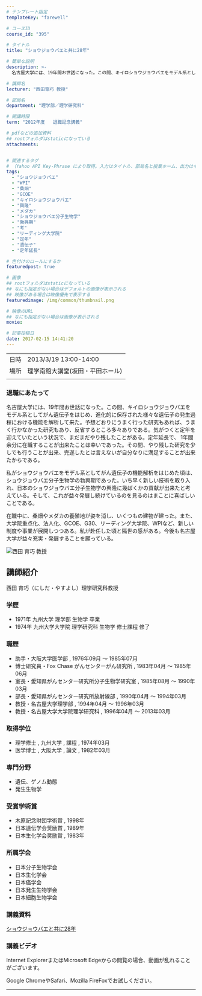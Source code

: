 ```yaml
---
# テンプレート指定
templateKey: "farewell"

# コースID
course_id: "395"

# タイトル
title: "ショウジョウバエと共に28年"

# 簡単な説明
description: >-
  名古屋大学には、19年間お世話になった。この間、キイロショウジョウバエをモデル系としてがん遺伝子をはじめ、進化的に保存された様々な遺伝子の発生過程における機能を解析して来た。予想どおりにうまく行った研究もあれば、うまく行かなかった研究もあり、反省するところ多々ありである。気がつくと定年を迎えていたという状況で、まだまだやり残したことがある。定年延長で、 1年間余分に在職することが出来たことは幸 ....

# 講師名
lecturer: "西田育巧 教授"

# 部局名
department: "理学部／理学研究科"

# 開講時限
term: "2012年度	退職記念講義"

# pdfなどの追加資料
## rootフォルダはstaticになっている
attachments:


# 関連するタグ
# （Yahoo API Key-Phrase により取得。入力はタイトル、部局名と授業ホーム、出力はキーフレーズ（tags））
tags:
  - "ショウジョウバエ"
  - "WPI"
  - "桑畑"
  - "GCOE"
  - "キイロショウジョウバエ"
  - "興隆"
  - "メダカ"
  - "ショウジョウバエ分子生物学"
  - "勃興期"
  - "考"
  - "リーディング大学院"
  - "定年"
  - "遺伝子"
  - "定年延長"

# 色付けのロールにするか
featuredpost: true

# 画像
## rootフォルダはstaticになっている
## なにも指定がない場合はデフォルトの画像が表示される
## 映像がある場合は映像優先で表示する
featuredimage: /img/common/thumbnail.png

# 映像のURL
## なにも指定がない場合は画像が表示される
movie: 

# 記事投稿日
date: 2017-02-15 14:41:20
---
```


|   |   |
|---|---|
| 日時 | 2013/3/19  13:00-14:00 |
| 場所 | 理学南館大講堂(坂田・平田ホール) |
|   |   |


### 退職にあたって

名古屋大学には、19年間お世話になった。この間、キイロショウジョウバエをモデル系としてがん遺伝子をはじめ、進化的に保存された様々な遺伝子の発生過程における機能を解析して来た。予想どおりにうまく行った研究もあれば、うまく行かなかった研究もあり、反省するところ多々ありである。気がつくと定年を迎えていたという状況で、まだまだやり残したことがある。定年延長で、 1年間余分に在職することが出来たことは幸いであった。その間、やり残した研究を少しでも行うことが出来、完遂したとは言えないが自分なりに満足することが出来たからである。

私がショウジョウバエをモデル系としてがん遺伝子の機能解析をはじめた頃は、ショウジョウバエ分子生物学の勃興期であった。いち早く新しい技術を取り入れ、日本のショウジョウバエ分子生物学の興隆に幾ばくかの貢献が出来たと考 えている。そして、これが益々発展し続けているのを見るのはまことに喜ばしいことである。

在職中に、桑畑やメダカの養殖地が姿を消し、いくつもの建物が建った。また、大学院重点化、法人化、GCOE、G30、リーディング大学院、WPIなど、新しい制度や事業が展開しつつある。私が赴任した頃と隔世の感がある。今後も名古屋大学が益々充実・発展することを願っている。


![西田 育巧 教授](https://ocw.nagoya-u.jp/files/395/s_H24nishida_facephoto.jpg) 

## 講師紹介

西田 育巧（にしだ・やすよし）理学研究科教授

### 学歴

* 1971年 九州大学 理学部 生物学 卒業
* 1974年 九州大学大学院 理学研究科 生物学 修士課程 修了

### 職歴

* 助手・大阪大学医学部 , 1976年09月 〜 1985年07月
* 博士研究員・Fox Chase がんセンターがん研究所 , 1983年04月 〜 1985年06月
* 室長・愛知県がんセンター研究所分子生物学研究室 , 1985年08月 〜 1990年03月
* 部長・愛知県がんセンター研究所放射線部 , 1990年04月 〜 1994年03月
* 教授・名古屋大学理学部 , 1994年04月 〜 1996年03月
* 教授・名古屋大学大学院理学研究科 , 1996年04月 〜 2013年03月

### 取得学位

* 理学修士 , 九州大学 , 課程 , 1974年03月
* 医学博士 , 大阪大学 , 論文 , 1982年03月

### 専門分野

* 遺伝、ゲノム動態
* 発生生物学

### 受賞学術賞

* 木原記念財団学術賞 , 1998年
* 日本遺伝学会奨励賞 , 1989年
* 日本生化学会奨励賞 , 1983年

### 所属学会

* 日本分子生物学会
* 日本生化学会
* 日本癌学会
* 日本発生生物学会
* 日本細胞生物学会


### 講義資料

[ショウジョウバエと共に28年](https://ocw.nagoya-u.jp/files/395/H24nishidaLL_materials_LITE.pdf) 

### 講義ビデオ




Internet ExplorerまたはMicrosoft Edgeからの閲覧の場合、動画が乱れることがございます。

Google ChromeやSafari、Mozilla FireFoxでお試しください。


-----